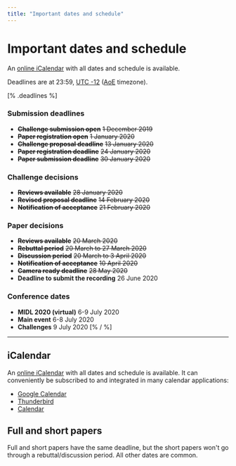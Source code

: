 ```yaml
---
title: "Important dates and schedule"
---
```


# Important dates and schedule

An [online iCalendar](/midl.ics) with all dates and schedule is available.

Deadlines are at 23:59, [UTC -12](https://www.timeanddate.com/time/map/) ([AoE](https://en.wikipedia.org/wiki/Anywhere_on_Earth) timezone).

[% .deadlines %]
### Submission deadlines
* **<s>Challenge submission open</s>** <s>1 December 2019</s>
* **<s>Paper registration open</s>** <s>1 January 2020</s>
* **<s>Challenge proposal deadline</s>** <s>13 January 2020</s>
* **<s>Paper registration deadline</s>** <s>24 January 2020</s>
* **<s>Paper submission deadline</s>** <s>30 January 2020</s>

### Challenge decisions
* **<s>Reviews available</s>** <s>28 January 2020</s>
* **<s>Revised proposal deadline</s>** <s>14 February 2020</s>
* **<s>Notification of acceptance</s>** <s>21 February 2020</s>

### Paper decisions
* **<s>Reviews available</s>** <s>20 March 2020</s>
* **<s>Rebuttal period</s>** <s>20 March to 27 March 2020</s>
* **<s>Discussion period</s>** <s>20 March to 3 April 2020</s>
* **<s>Notification of acceptance</s>** <s>10 April 2020</s>
* **<s>Camera ready deadline</s>** <s>28 May 2020</s>
* **Deadline to submit the recording** 26 June 2020

### Conference dates
* **MIDL 2020 (virtual)** 6-9 July 2020
* **Main event** 6-8 July 2020
* **Challenges** 9 July 2020
[% / %]

---

## iCalendar
An [online iCalendar](/midl.ics) with all dates and schedule is available.
It can conveniently be subscribed to and integrated in many calendar applications:

* [Google Calendar](https://support.google.com/calendar/answer/37100?hl=en&co=GENIE.Platform=Desktop)
* [Thunderbird](https://support.mozilla.org/en-US/kb/creating-new-calendars#w_icalendar-ics)
* [Calendar](https://support.apple.com/guide/calendar/subscribe-to-calendars-icl1022/mac)

## Full and short papers
Full and short papers have the same deadline, but the short papers won't go through a rebuttal/discussion period. All other dates are common.